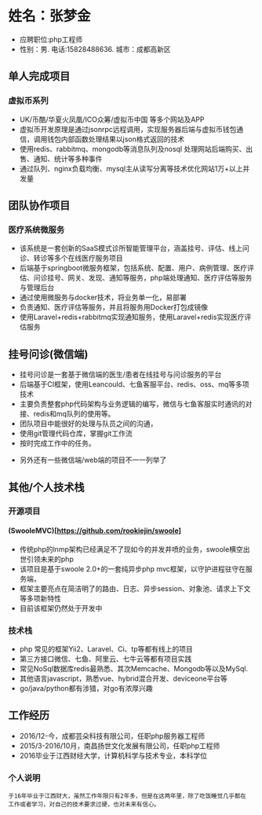 # 姓名：张梦金
* 应聘职位:php工程师
* 性别：男. 电话:15828488636. 城市：成都高新区

## 单人完成项目
### 虚拟币系列
* UK/币酷/华夏火凤凰/ICO众筹/虚拟币中国 等多个网站及APP
* 虚拟币开发原理是通过jsonrpc远程调用，实现服务器后端与虚拟币钱包通信，调用钱包内部函数处理结果以json格式返回的技术
* 使用redis、rabbitmq、mongodb等消息队列及nosql 处理网站后端购买、出售、通知、统计等多种事件
* 通过队列、nginx负载均衡、mysql主从读写分离等技术优化网站1万+以上并发量

## 团队协作项目
### 医疗系统微服务
* 该系统是一套创新的SaaS模式诊所智能管理平台，涵盖挂号、评估、线上问诊、转诊等多个在线医疗服务项目
* 后端基于springboot微服务框架，包括系统、配置、用户、病例管理、医疗评估、问诊挂号、网关、发现、通知等服务，php端处理通知、医疗评估等服务与管理后台
* 通过使用微服务与docker技术，将业务单一化，易部署 
* 负责通知、医疗评估等服务，并且将服务用Docker打包成镜像 
* 使用Laravel+redis+rabbitmq实现通知服务，使用Laravel+redis实现医疗评估服务
## 挂号问诊(微信端)
* 挂号问诊是一套基于微信端的医生/患者在线挂号与问诊服务的平台
* 后端基于CI框架，使用Leancould、七鱼客服平台、redis、oss、mq等多项技术
* 主要负责整套php代码架构与业务逻辑的编写，微信与七鱼客服实时通讯的对接、redis和mq队列的使用等。
* 团队项目中能很好的处理与队员之间的沟通，
* 使用git管理代码仓库，掌握git工作流
* 按时完成工作中的任务。
- 另外还有一些微信端/web端的项目不一一列举了
## 其他/个人技术栈

### 开源项目
#### (SwooleMVC)[https://github.com/rookiejin/swoole] 
* 传统php的lnmp架构已经满足不了现如今的并发井喷的业务，swoole横空出世引领未来的php
* 该项目是基于swoole 2.0+的一套纯异步php mvc框架，以守护进程驻守在服务端，
* 框架主要亮点在简洁明了的路由、日志、异步session、对象池、请求上下文等多项新特性
* 目前该框架仍然处于开发中
### 技术栈 
* php 常见的框架Yii2、Laravel、Ci、tp等都有线上的项目
* 第三方接口微信、七鱼、阿里云、七牛云等都有项目实践
* 常见NoSql数据库redis最熟悉、其次Memcache、Mongodb等以及MySql.
* 其他语言javascript，熟悉vue、hybrid混合开发、deviceone平台等
* go/java/python都有涉猎，对go有浓厚兴趣 
## 工作经历 
* 2016/12-今，成都芸朵科技有限公司，任职php服务器工程师
* 2015/3-2016/10月，南昌扬世文化发展有限公司，任职php工程师
* 2016毕业于江西财经大学，计算机科学与技术专业，本科学位 

### 个人说明
	于16年毕业于江西财大，虽然工作年限只有2年多，但是在这两年里，除了吃饭睡觉几乎都在
	工作或者学习，对自己的技术要求过硬，也对未来有信心。
